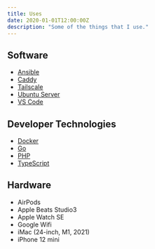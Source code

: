 ```yaml
---
title: Uses
date: 2020-01-01T12:00:00Z
description: "Some of the things that I use."
---
```


## Software
- [Ansible](https://www.ansible.com/)
- [Caddy](https://caddyserver.com/)
- [Tailscale](https://tailscale.com/)
- [Ubuntu Server](https://ubuntu.com/)
- [VS Code](https://code.visualstudio.com/)

## Developer Technologies
- [Docker](https://www.docker.com/)
- [Go](https://golang.org/)
- [PHP](https://www.php.net/)
- [TypeScript](https://www.typescriptlang.org/)

## Hardware
- AirPods
- Apple Beats Studio3
- Apple Watch SE
- Google Wifi
- iMac (24-inch, M1, 2021)
- iPhone 12 mini
